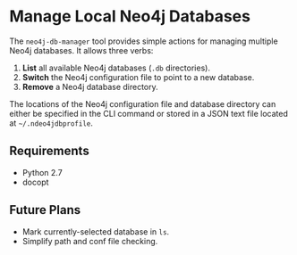 # Manage Local Neo4j Databases

The `neo4j-db-manager` tool provides simple actions for managing multiple Neo4j databases. It allows three verbs:

1. **List** all available Neo4j databases (`.db` directories).
2. **Switch** the Neo4j configuration file to point to a new database.
3. **Remove** a Neo4j database directory.

The locations of the Neo4j configuration file and database directory can either be specified in the CLI command or stored in a JSON text file located at `~/.ndeo4jdbprofile`.

## Requirements

- Python 2.7
- docopt

## Future Plans

- Mark currently-selected database in `ls`.
- Simplify path and conf file checking.
